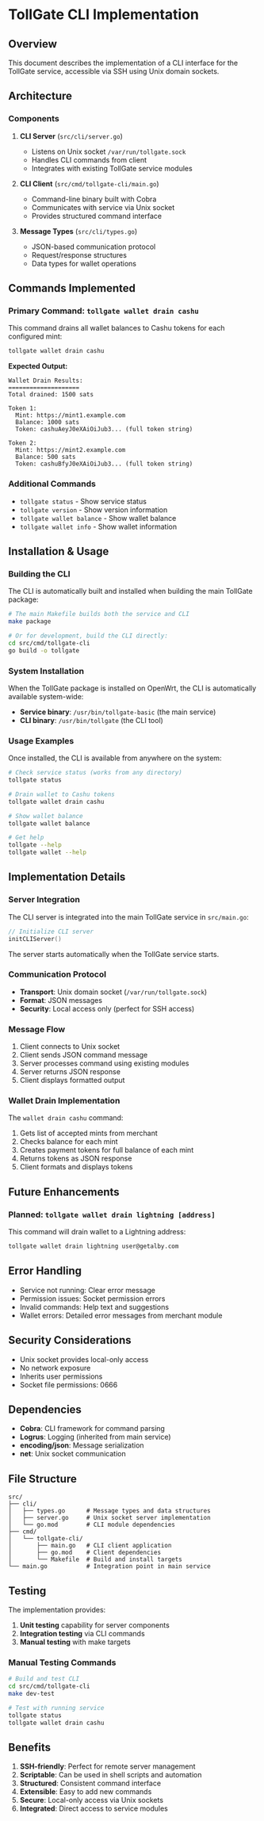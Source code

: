 # TollGate CLI Implementation

## Overview

This document describes the implementation of a CLI interface for the TollGate service, accessible via SSH using Unix domain sockets.

## Architecture

### Components

1. **CLI Server** (`src/cli/server.go`)
   - Listens on Unix socket `/var/run/tollgate.sock`
   - Handles CLI commands from client
   - Integrates with existing TollGate service modules

2. **CLI Client** (`src/cmd/tollgate-cli/main.go`)
   - Command-line binary built with Cobra
   - Communicates with service via Unix socket
   - Provides structured command interface

3. **Message Types** (`src/cli/types.go`)
   - JSON-based communication protocol
   - Request/response structures
   - Data types for wallet operations

## Commands Implemented

### Primary Command: `tollgate wallet drain cashu`

This command drains all wallet balances to Cashu tokens for each configured mint:

```bash
tollgate wallet drain cashu
```

**Expected Output:**
```
Wallet Drain Results:
====================
Total drained: 1500 sats

Token 1:
  Mint: https://mint1.example.com
  Balance: 1000 sats
  Token: cashuAeyJ0eXAiOiJub3... (full token string)

Token 2:
  Mint: https://mint2.example.com
  Balance: 500 sats
  Token: cashuBfyJ0eXAiOiJub3... (full token string)
```

### Additional Commands

- `tollgate status` - Show service status
- `tollgate version` - Show version information
- `tollgate wallet balance` - Show wallet balance
- `tollgate wallet info` - Show wallet information

## Installation & Usage

### Building the CLI

The CLI is automatically built and installed when building the main TollGate package:

```bash
# The main Makefile builds both the service and CLI
make package

# Or for development, build the CLI directly:
cd src/cmd/tollgate-cli
go build -o tollgate
```

### System Installation

When the TollGate package is installed on OpenWrt, the CLI is automatically available system-wide:

- **Service binary**: `/usr/bin/tollgate-basic` (the main service)
- **CLI binary**: `/usr/bin/tollgate` (the CLI tool)

### Usage Examples

Once installed, the CLI is available from anywhere on the system:

```bash
# Check service status (works from any directory)
tollgate status

# Drain wallet to Cashu tokens
tollgate wallet drain cashu

# Show wallet balance
tollgate wallet balance

# Get help
tollgate --help
tollgate wallet --help
```

## Implementation Details

### Server Integration

The CLI server is integrated into the main TollGate service in `src/main.go`:

```go
// Initialize CLI server
initCLIServer()
```

The server starts automatically when the TollGate service starts.

### Communication Protocol

- **Transport**: Unix domain socket (`/var/run/tollgate.sock`)
- **Format**: JSON messages
- **Security**: Local access only (perfect for SSH access)

### Message Flow

1. Client connects to Unix socket
2. Client sends JSON command message
3. Server processes command using existing modules
4. Server returns JSON response
5. Client displays formatted output

### Wallet Drain Implementation

The `wallet drain cashu` command:

1. Gets list of accepted mints from merchant
2. Checks balance for each mint
3. Creates payment tokens for full balance of each mint
4. Returns tokens as JSON response
5. Client formats and displays tokens

## Future Enhancements

### Planned: `tollgate wallet drain lightning [address]`

This command will drain wallet to a Lightning address:

```bash
tollgate wallet drain lightning user@getalby.com
```

## Error Handling

- Service not running: Clear error message
- Permission issues: Socket permission errors
- Invalid commands: Help text and suggestions
- Wallet errors: Detailed error messages from merchant module

## Security Considerations

- Unix socket provides local-only access
- No network exposure
- Inherits user permissions
- Socket file permissions: 0666

## Dependencies

- **Cobra**: CLI framework for command parsing
- **Logrus**: Logging (inherited from main service)
- **encoding/json**: Message serialization
- **net**: Unix socket communication

## File Structure

```
src/
├── cli/
│   ├── types.go      # Message types and data structures
│   ├── server.go     # Unix socket server implementation
│   └── go.mod        # CLI module dependencies
├── cmd/
│   └── tollgate-cli/
│       ├── main.go   # CLI client application
│       ├── go.mod    # Client dependencies
│       └── Makefile  # Build and install targets
└── main.go           # Integration point in main service
```

## Testing

The implementation provides:

1. **Unit testing** capability for server components
2. **Integration testing** via CLI commands
3. **Manual testing** with make targets

### Manual Testing Commands

```bash
# Build and test CLI
cd src/cmd/tollgate-cli
make dev-test

# Test with running service
tollgate status
tollgate wallet drain cashu
```

## Benefits

1. **SSH-friendly**: Perfect for remote server management
2. **Scriptable**: Can be used in shell scripts and automation
3. **Structured**: Consistent command interface
4. **Extensible**: Easy to add new commands
5. **Secure**: Local-only access via Unix sockets
6. **Integrated**: Direct access to service modules
